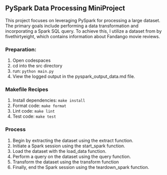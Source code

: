 ## PySpark Data Processing MiniProject
This project focuses on leveraging PySpark for processing a large dataset. The primary goals include performing a data transformation and incorporating a Spark SQL query. To achieve this, I utilize a dataset from by fivethirtyeight, which contains information about Fandango movie reviews.

### Preparation:
1. Open codespaces
2. cd into the src directory
3. run: `python main.py`
4. View the logged output in the pyspark_output_data.md file.

### Makefile Recipes
1. Install dependencies: `make install`
1. Format code: `make format`
2. Lint code: `make lint`
3. Test code: `make test`

### Process
1. Begin by extracting the dataset using the extract function.
2. Initiate a Spark session using the start_spark function.
3. Load the dataset with the load_data function.
4. Perform a query on the dataset using the query function.
6. Transform the dataset using the transform function
7. Finally, end the Spark session using the teardown_spark function.
